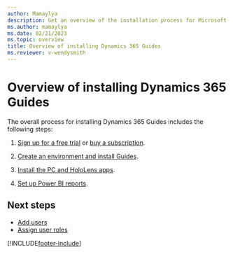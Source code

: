 ```yaml
---
author: Mamaylya
description: Get an overview of the installation process for Microsoft Dynamics 365 Guides. 
ms.author: mamaylya
ms.date: 02/21/2023
ms.topic: overview
title: Overview of installing Dynamics 365 Guides
ms.reviewer: v-wendysmith
---
```


# Overview of installing Dynamics 365 Guides

The overall process for installing Dynamics 365 Guides includes the following steps:

1. [Sign up for a free trial](trial-signup.md) or [buy a subscription](setup-step-one.md).

2. [Create an environment and install Guides](setup-step-two.md).

3. [Install the PC and HoloLens apps](setup-step-three.md).

4. [Set up Power BI reports](setup-step-four.md).

## Next steps

- [Add users](add-users.md)
- [Assign user roles](assign-role.md)


[!INCLUDE[footer-include](../includes/footer-banner.md)]
